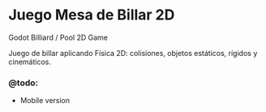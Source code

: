 # Juego Mesa de Billar 2D
Godot Billiard / Pool 2D Game

Juego de billar aplicando Física 2D: colisiones, objetos estáticos, rígidos y cinemáticos.

### @todo:
 - Mobile version
